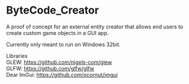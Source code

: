 # ByteCode_Creator
A proof of concept for an external entity creator that allows end users to create custom game objects in a GUI app.

Currently only meant to run on Windows 32bit.

Libraries  
GLEW: https://github.com/nigels-com/glew  
GLFW: https://github.com/glfw/glfw  
Dear ImGui: https://github.com/ocornut/imgui  
